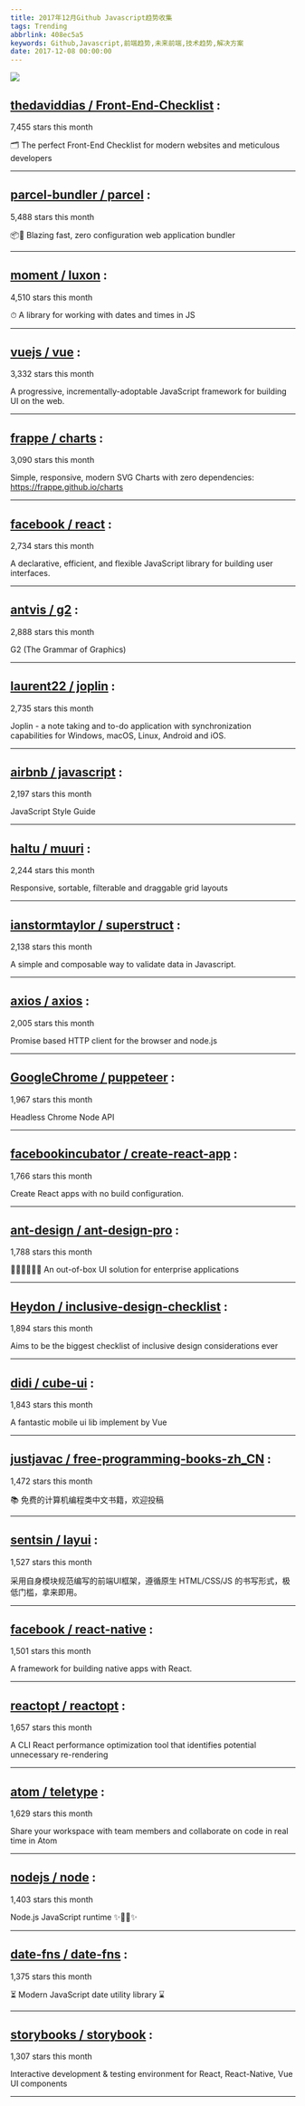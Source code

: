 ```yaml
---
title: 2017年12月Github Javascript趋势收集
tags: Trending
abbrlink: 408ec5a5
keywords: Github,Javascript,前端趋势,未来前端,技术趋势,解决方案
date: 2017-12-08 00:00:00
---
```

![](/images/github_37.png)
##   [thedaviddias / Front-End-Checklist](https://github.com/thedaviddias/Front-End-Checklist) : 
 
7,455 stars this month

🗂 The perfect Front-End Checklist for modern websites and meticulous developers 

---
##   [parcel-bundler / parcel](https://github.com/parcel-bundler/parcel) : 
 
5,488 stars this month

📦🚀 Blazing fast, zero configuration web application bundler 

---
##   [moment / luxon](https://github.com/moment/luxon) : 
 
4,510 stars this month

⏱ A library for working with dates and times in JS 

---
##   [vuejs / vue](https://github.com/vuejs/vue) : 
 
3,332 stars this month

A progressive, incrementally-adoptable JavaScript framework for building UI on the web. 

---
##   [frappe / charts](https://github.com/frappe/charts) : 
 
3,090 stars this month

Simple, responsive, modern SVG Charts with zero dependencies: https://frappe.github.io/charts 

---
##   [facebook / react](https://github.com/facebook/react) : 
 
2,734 stars this month

A declarative, efficient, and flexible JavaScript library for building user interfaces. 

---
##   [antvis / g2](https://github.com/antvis/g2) : 
 
2,888 stars this month

G2 (The Grammar of Graphics) 

---
##   [laurent22 / joplin](https://github.com/laurent22/joplin) : 
 
2,735 stars this month

Joplin - a note taking and to-do application with synchronization capabilities for Windows, macOS, Linux, Android and iOS. 

---
##   [airbnb / javascript](https://github.com/airbnb/javascript) : 
 
2,197 stars this month

JavaScript Style Guide 

---
##   [haltu / muuri](https://github.com/haltu/muuri) : 
 
2,244 stars this month

Responsive, sortable, filterable and draggable grid layouts 

---
##   [ianstormtaylor / superstruct](https://github.com/ianstormtaylor/superstruct) : 
 
2,138 stars this month

A simple and composable way to validate data in Javascript. 

---
##   [axios / axios](https://github.com/axios/axios) : 
 
2,005 stars this month

Promise based HTTP client for the browser and node.js 

---
##   [GoogleChrome / puppeteer](https://github.com/GoogleChrome/puppeteer) : 
 
1,967 stars this month

Headless Chrome Node API 

---
##   [facebookincubator / create-react-app](https://github.com/facebookincubator/create-react-app) : 
 
1,766 stars this month

Create React apps with no build configuration. 

---
##   [ant-design / ant-design-pro](https://github.com/ant-design/ant-design-pro) : 
 
1,788 stars this month

👨🏻‍💻👩🏻‍💻 An out-of-box UI solution for enterprise applications 

---
##   [Heydon / inclusive-design-checklist](https://github.com/Heydon/inclusive-design-checklist) : 
 
1,894 stars this month

Aims to be the biggest checklist of inclusive design considerations ever 

---
##   [didi / cube-ui](https://github.com/didi/cube-ui) : 
 
1,843 stars this month

A fantastic mobile ui lib implement by Vue 

---
##   [justjavac / free-programming-books-zh_CN](https://github.com/justjavac/free-programming-books-zh_CN) : 
 
1,472 stars this month

📚 免费的计算机编程类中文书籍，欢迎投稿 

---
##   [sentsin / layui](https://github.com/sentsin/layui) : 
 
1,527 stars this month

采用自身模块规范编写的前端UI框架，遵循原生 HTML/CSS/JS 的书写形式，极低门槛，拿来即用。 

---
##   [facebook / react-native](https://github.com/facebook/react-native) : 
 
1,501 stars this month

A framework for building native apps with React. 

---
##   [reactopt / reactopt](https://github.com/reactopt/reactopt) : 
 
1,657 stars this month

A CLI React performance optimization tool that identifies potential unnecessary re-rendering 

---
##   [atom / teletype](https://github.com/atom/teletype) : 
 
1,629 stars this month

Share your workspace with team members and collaborate on code in real time in Atom 

---
##   [nodejs / node](https://github.com/nodejs/node) : 
 
1,403 stars this month

Node.js JavaScript runtime ✨🐢🚀✨ 

---
##   [date-fns / date-fns](https://github.com/date-fns/date-fns) : 
 
1,375 stars this month

⏳ Modern JavaScript date utility library ⌛️ 

---
##   [storybooks / storybook](https://github.com/storybooks/storybook) : 
 
1,307 stars this month

Interactive development & testing environment for React, React-Native, Vue UI components 

---

